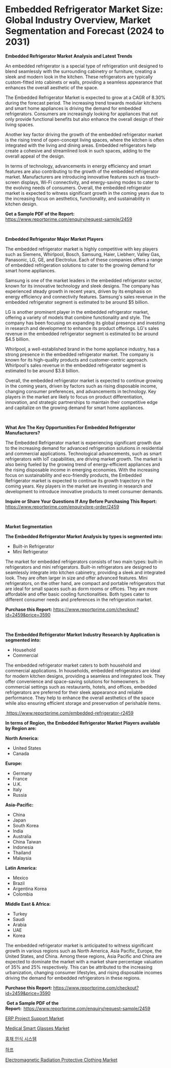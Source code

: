 <p><h1>Embedded Refrigerator Market Size: Global Industry Overview, Market Segmentation and Forecast (2024 to 2031)</h1></p><p><strong>Embedded Refrigerator Market Analysis and Latest Trends</strong></p>
<p><p>An embedded refrigerator is a special type of refrigeration unit designed to blend seamlessly with the surrounding cabinetry or furniture, creating a sleek and modern look in the kitchen. These refrigerators are typically custom-fitted into cabinets or walls, providing a seamless appearance that enhances the overall aesthetic of the space.</p><p>The Embedded Refrigerator Market is expected to grow at a CAGR of 8.30% during the forecast period. The increasing trend towards modular kitchens and smart home appliances is driving the demand for embedded refrigerators. Consumers are increasingly looking for appliances that not only provide functional benefits but also enhance the overall design of their living spaces.</p><p>Another key factor driving the growth of the embedded refrigerator market is the rising trend of open-concept living spaces, where the kitchen is often integrated with the living and dining areas. Embedded refrigerators help create a cohesive and streamlined look in such spaces, adding to the overall appeal of the design.</p><p>In terms of technology, advancements in energy efficiency and smart features are also contributing to the growth of the embedded refrigerator market. Manufacturers are introducing innovative features such as touch-screen displays, Wi-Fi connectivity, and energy-saving modes to cater to the evolving needs of consumers. Overall, the embedded refrigerator market is expected to witness significant growth in the coming years due to the increasing focus on aesthetics, functionality, and sustainability in kitchen design.</p></p>
<p><strong>Get a Sample PDF of the Report:&nbsp;</strong> <a href="https://www.reportprime.com/enquiry/request-sample/2459">https://www.reportprime.com/enquiry/request-sample/2459</a></p>
<p>&nbsp;</p>
<p><strong>Embedded Refrigerator Major Market Players</strong></p>
<p><p>The embedded refrigerator market is highly competitive with key players such as Siemens, Whirlpool, Bosch, Samsung, Haier, Liebherr, Valley Gas, Panasonic, LG, GE, and Electrolux. Each of these companies offers a range of embedded refrigeration solutions to cater to the growing demand for smart home appliances.</p><p>Samsung is one of the market leaders in the embedded refrigerator sector, known for its innovative technology and sleek designs. The company has experienced steady growth in recent years, driven by its emphasis on energy efficiency and connectivity features. Samsung's sales revenue in the embedded refrigerator segment is estimated to be around $5 billion.</p><p>LG is another prominent player in the embedded refrigerator market, offering a variety of models that combine functionality and style. The company has been focusing on expanding its global presence and investing in research and development to enhance its product offerings. LG's sales revenue in the embedded refrigerator segment is estimated to be around $4.5 billion.</p><p>Whirlpool, a well-established brand in the home appliance industry, has a strong presence in the embedded refrigerator market. The company is known for its high-quality products and customer-centric approach. Whirlpool's sales revenue in the embedded refrigerator segment is estimated to be around $3.8 billion.</p><p>Overall, the embedded refrigerator market is expected to continue growing in the coming years, driven by factors such as rising disposable income, changing consumer preferences, and advancements in technology. Key players in the market are likely to focus on product differentiation, innovation, and strategic partnerships to maintain their competitive edge and capitalize on the growing demand for smart home appliances.</p></p>
<p>&nbsp;</p>
<p><strong>What Are The Key Opportunities For Embedded Refrigerator Manufacturers?</strong></p>
<p><p>The Embedded Refrigerator market is experiencing significant growth due to the increasing demand for advanced refrigeration solutions in residential and commercial applications. Technological advancements, such as smart refrigerators with IoT capabilities, are driving market growth. The market is also being fueled by the growing trend of energy-efficient appliances and the rising disposable income in emerging economies. With the increasing focus on sustainability and eco-friendly products, the Embedded Refrigerator market is expected to continue its growth trajectory in the coming years. Key players in the market are investing in research and development to introduce innovative products to meet consumer demands.</p></p>
<p><strong>Inquire or Share Your Questions If Any Before Purchasing This Report:</strong> <a href="https://www.reportprime.com/enquiry/pre-order/2459">https://www.reportprime.com/enquiry/pre-order/2459</a></p>
<p>&nbsp;</p>
<p><strong>Market Segmentation</strong></p>
<p><strong>The Embedded Refrigerator Market Analysis by types is segmented into:</strong></p>
<p><ul><li>Built-in Refrigerator</li><li>Mini Refrigerator</li></ul></p>
<p><p>The market for embedded refrigerators consists of two main types: built-in refrigerators and mini refrigerators. Built-in refrigerators are designed to seamlessly integrate into kitchen cabinetry, providing a sleek and integrated look. They are often larger in size and offer advanced features. Mini refrigerators, on the other hand, are compact and portable refrigerators that are ideal for small spaces such as dorm rooms or offices. They are more affordable and offer basic cooling functionalities. Both types cater to different consumer needs and preferences in the refrigeration market.</p></p>
<p><strong>Purchase this Report:&nbsp;</strong><a href="https://www.reportprime.com/checkout?id=2459&price=3590">https://www.reportprime.com/checkout?id=2459&price=3590</a></p>
<p>&nbsp;</p>
<p><strong>The Embedded Refrigerator Market Industry Research by Application is segmented into:</strong></p>
<p><ul><li>Household</li><li>Commercial</li></ul></p>
<p><p>The embedded refrigerator market caters to both household and commercial applications. In households, embedded refrigerators are ideal for modern kitchen designs, providing a seamless and integrated look. They offer convenience and space-saving solutions for homeowners. In commercial settings such as restaurants, hotels, and offices, embedded refrigerators are preferred for their sleek appearance and reliable performance. They help to enhance the overall aesthetics of the space while also ensuring efficient storage and preservation of perishable items.</p></p>
<p><a href="https://www.reportprime.com/embedded-refrigerator-r2459">&nbsp;https://www.reportprime.com/embedded-refrigerator-r2459</a></p>
<p><strong>In terms of Region, the Embedded Refrigerator Market Players available by Region are:</strong></p>
<p>
    <p> <strong> North America: </strong>
        <ul>
            <li>United States</li>
            <li>Canada</li>
        </ul>
        </p> 
    <p> <strong> Europe: </strong>
        <ul>
            <li>Germany</li>
            <li>France</li>
            <li>U.K.</li>
            <li>Italy</li>
            <li>Russia</li>
        </ul>
        </p> 
    <p> <strong> Asia-Pacific: </strong>
        <ul>
            <li>China</li>
            <li>Japan</li>
            <li>South Korea</li>
            <li>India</li>
            <li>Australia</li>
            <li>China Taiwan</li>
            <li>Indonesia</li>
            <li>Thailand</li>
            <li>Malaysia</li>
        </ul>
        </p> 
    <p> <strong> Latin America: </strong>
        <ul>
            <li>Mexico</li>
            <li>Brazil</li>
            <li>Argentina Korea</li>
            <li>Colombia</li>
        </ul>
        </p> 
    <p> <strong> Middle East & Africa: </strong>
        <ul>
            <li>Turkey</li>
            <li>Saudi</li>
            <li>Arabia</li>
            <li>UAE</li>
            <li>Korea</li>
        </ul>
    </p>
    </p>
<p><p>The embedded refrigerator market is anticipated to witness significant growth in various regions such as North America, Asia Pacific, Europe, the United States, and China. Among these regions, Asia Pacific and China are expected to dominate the market with a market share percentage valuation of 35% and 25% respectively. This can be attributed to the increasing urbanization, changing consumer lifestyles, and rising disposable incomes driving the demand for embedded refrigerators in these regions.</p></p>
<p><strong>Purchase this Report: </strong><a href="https://www.reportprime.com/checkout?id=2459&price=3590">https://www.reportprime.com/checkout?id=2459&price=3590</a></p>
<p>&nbsp;<strong>Get a Sample PDF of the Report:&nbsp;&nbsp;</strong><a href="https://www.reportprime.com/enquiry/request-sample/2459">https://www.reportprime.com/enquiry/request-sample/2459</a></p>
<p><strong></strong></p>
<p><p><a href="https://www.linkedin.com/pulse/erp-project-support-market-segmentation-geographical-regions-w4wze">ERP Project Support Market</a></p><p><a href="https://issuu.com/reportprime-2/docs/medical-smart-glasses-market-size-2030.pptx">Medical Smart Glasses Market</a></p><p><a href="https://medium.com/@gerrikabranch52024/%EC%84%B8%EA%B3%84%EC%A0%81%EC%9D%B8-%ED%99%8D%EC%B1%84-%EC%9D%B8%EC%8B%9D-%EC%8B%9C%EC%8A%A4%ED%85%9C-%EC%8B%9C%EC%9E%A5-%EC%A0%9C%ED%92%88-%EC%9C%A0%ED%98%95-%EB%8B%A8%EC%9D%BC-%EB%88%88-%EC%9D%B4%EC%A4%91-%EB%88%88-%EC%B5%9C%EC%A2%85-%EC%82%AC%EC%9A%A9%EC%9E%90-%EB%B0%8F-%EC%A7%80%EC%97%AD%EC%97%90-%EC%B4%88%EC%A0%90%EC%9D%84-%EB%A7%9E%EC%B6%A4-%EB%B6%84%EC%84%9D-%EB%B0%8F-%EC%98%88%EC%B8%A1-2024-2031-2599f604ba2c">홍채 인식 시스템</a></p><p><a href="https://medium.com/@levihamilton519/%ED%95%98%ED%94%84-%EC%8B%9C%EC%9E%A5-%EC%98%88%EC%B8%A1-%EC%8B%9C%EC%9E%A5-%EB%8F%99%ED%96%A5-%EB%B0%8F-%EC%98%81%ED%96%A5-%EB%B6%84%EC%84%9D-2024-2031-776ddaf81671">하프</a></p><p><a href="https://issuu.com/reportprime-2/docs/electromagnetic-radiation-protective-clothing-mark">Electromagnetic Radiation Protective Clothing Market</a></p></p>